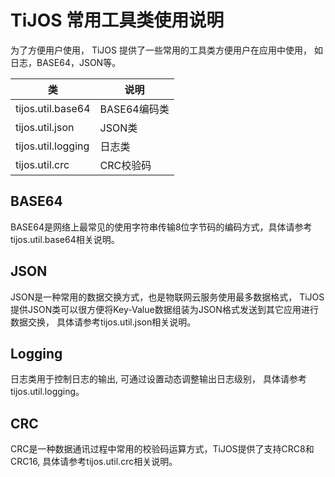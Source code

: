 # TiJOS 常用工具类使用说明

为了方便用户使用， TiJOS 提供了一些常用的工具类方便用户在应用中使用， 如日志，BASE64，JSON等。

| 类                  | 说明        |
| ------------------ | --------- |
| tijos.util.base64  | BASE64编码类 |
| tijos.util.json    | JSON类     |
| tijos.util.logging | 日志类       |
| tijos.util.crc     | CRC校验码    |

## BASE64

BASE64是网络上最常见的使用字符串传输8位字节码的编码方式，具体请参考tijos.util.base64相关说明。

## JSON

JSON是一种常用的数据交换方式，也是物联网云服务使用最多数据格式， TiJOS 提供JSON类可以很方便将Key-Value数据组装为JSON格式发送到其它应用进行数据交换， 具体请参考tijos.util.json相关说明。

## Logging 

日志类用于控制日志的输出, 可通过设置动态调整输出日志级别， 具体请参考tijos.util.logging。

## CRC

CRC是一种数据通讯过程中常用的校验码运算方式，TiJOS提供了支持CRC8和CRC16, 具体请参考tijos.util.crc相关说明。